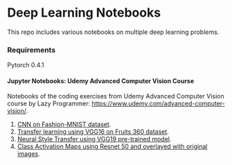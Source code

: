 # Deep Learning Notebooks

This repo includes various notebooks on multiple deep learning problems. 

### Requirements
Pytorch 0.4.1

#### Jupyter Notebooks: Udemy Advanced Computer Vision Course
Notebooks of the coding exercises from Udemy Advanced Computer Vision course by Lazy Programmer: https://www.udemy.com/advanced-computer-vision/.
1. [CNN on Fashion-MNIST dataset](../master/Fashion-MNIST-pytorch.ipynb). 
2. [Transfer learning using VGG16 on Fruits 360 dataset](../master/VGG16-transfer-fruits360.ipynb).
3. [Neural Style Transfer using VGG19 pre-trained model](../master/Neural_Style_Transfer.ipynb).
4. [Class Activation Maps using Resnet 50 and overlayed with original images](../master/Class_activation_maps.ipynb).

